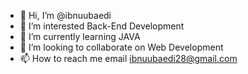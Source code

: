 - 👋 Hi, I’m @ibnuubaedi
- 👀 I’m interested Back-End Development
- 🌱 I’m currently learning JAVA
- 💞️ I’m looking to collaborate on Web Development
- 📫 How to reach me email ibnuubaedi28@gmail.com

<!---
ibnuubaedi/ibnuubaedi is a ✨ special ✨ repository because its `README.md` (this file) appears on your GitHub profile.
You can click the Preview link to take a look at your changes.
--->
